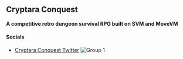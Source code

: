 ## Cryptara Conquest
**A competitive retro dungeon survival RPG built on SVM and MoveVM**

#### Socials
- [Cryptara Conquest Twitter](https://x.com/CryptaraConq)
![Group 1](https://github.com/user-attachments/assets/df12957c-03d6-420c-b519-d5ab1301e432)
